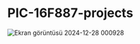# PIC-16F887-projects

![Ekran görüntüsü 2024-12-28 000928](https://github.com/user-attachments/assets/551d62dd-5f1e-4948-a076-796e3e6027c4)

